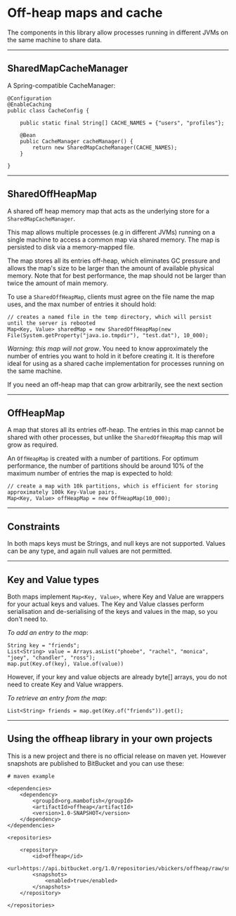 # Off-heap maps and cache

The components in this library allow processes running in different JVMs on the same machine to share data.

---

## SharedMapCacheManager

A Spring-compatible CacheManager:

```
@Configuration
@EnableCaching
public class CacheConfig {

    public static final String[] CACHE_NAMES = {"users", "profiles"};

    @Bean
    public CacheManager cacheManager() {
        return new SharedMapCacheManager(CACHE_NAMES);
    }

}
```

---

## SharedOffHeapMap

A shared off heap memory map that acts as the underlying store for a `SharedMapCacheManager`. 

This map allows multiple processes (e.g in different JVMs) running on a single machine to access a common map via shared memory. The map is persisted to disk via a memory-mapped file.

The map stores all its entries off-heap, which eliminates GC pressure and allows the map's size to be larger than the amount of available physical memory. Note that for best performance, the map should not be larger than twice the amount of main memory.

To use a `SharedOffHeapMap`, clients must agree on the file name the map uses, and the max number of entries it should hold:


```
// creates a named file in the temp directory, which will persist until the server is rebooted
Map<Key, Value> sharedMap = new SharedOffHeapMap(new File(System.getProperty("java.io.tmpdir"), "test.dat"), 10_000);
``` 

*Warning: this map will not grow*. You need to know approximately the number of entries you want to hold in it before creating it. It is therefore ideal for using as a shared cache implementation for processes running on the same machine. 

If you need an off-heap map that can grow arbitrarily, see the next section

---

## OffHeapMap

A map that stores all its entries off-heap. The entries in this map cannot be shared with other processes, but unlike the `SharedOffHeapMap` this map will grow as required.

An `OffHeapMap` is created with a number of partitions. For optimum performance, the number of partitions should be around 10% of the maximum number of entries the map is expected to hold:

```
// create a map with 10k partitions, which is efficient for storing approximately 100k Key-Value pairs.
Map<Key, Value> offHeapMap = new OffHeapMap(10_000);
```

---

## Constraints

In both maps keys must be Strings, and null keys are not supported. Values can be any type, and again null values are not permitted. 

---

## Key and Value types

Both maps implement `Map<Key, Value>`, where Key and Value are wrappers for your actual keys and values. The Key and Value classes perform serialisation and de-serialising of the keys and values in the map, so you don't need to. 

_To add an entry to the map_:
 
```
String key = "friends";
List<String> value = Arrays.asList("phoebe", "rachel", "monica", "joey", "chandler", "ross");
map.put(Key.of(key), Value.of(value))
```

However, if your key and value objects are already byte[] arrays, you do not need to create Key and Value wrappers.

_To retrieve an entry from the map_:

```
List<String> friends = map.get(Key.of("friends")).get();
```

---

## Using the offheap library in your own projects

This is a new project and there is no official release on maven yet. However snapshots are published to BitBucket and you can use these:

```
# maven example

<dependencies>
    <dependency>
        <groupId>org.mambofish</groupId>
        <artifactId>offheap</artifactId>
        <version>1.0-SNAPSHOT</version>
    </dependency>
</dependencies>

<repositories>

    <repository>
        <id>offheap</id>
        <url>https://api.bitbucket.org/1.0/repositories/vbickers/offheap/raw/snapshots</url>
        <snapshots>
            <enabled>true</enabled>
        </snapshots>
    </repository>

</repositories>

```